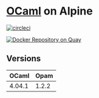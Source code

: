 # [OCaml](http://ocaml.org/) on Alpine

[![circleci][circleci]](https://circleci.com/gh/vektorcloud/ocaml)

[![Docker Repository on Quay](https://quay.io/repository/vektorcloud/ocaml/status "Docker Repository on Quay")](https://quay.io/repository/vektorcloud/ocaml)

## Versions

 OCaml  | Opam 
--------|-------
 4.04.1 | 1.2.2 

[circleci]: https://img.shields.io/circleci/build/gh/vektorcloud/ocaml?color=1dd6c9&logo=CircleCI&logoColor=1dd6c9&style=for-the-badge "ocaml"
